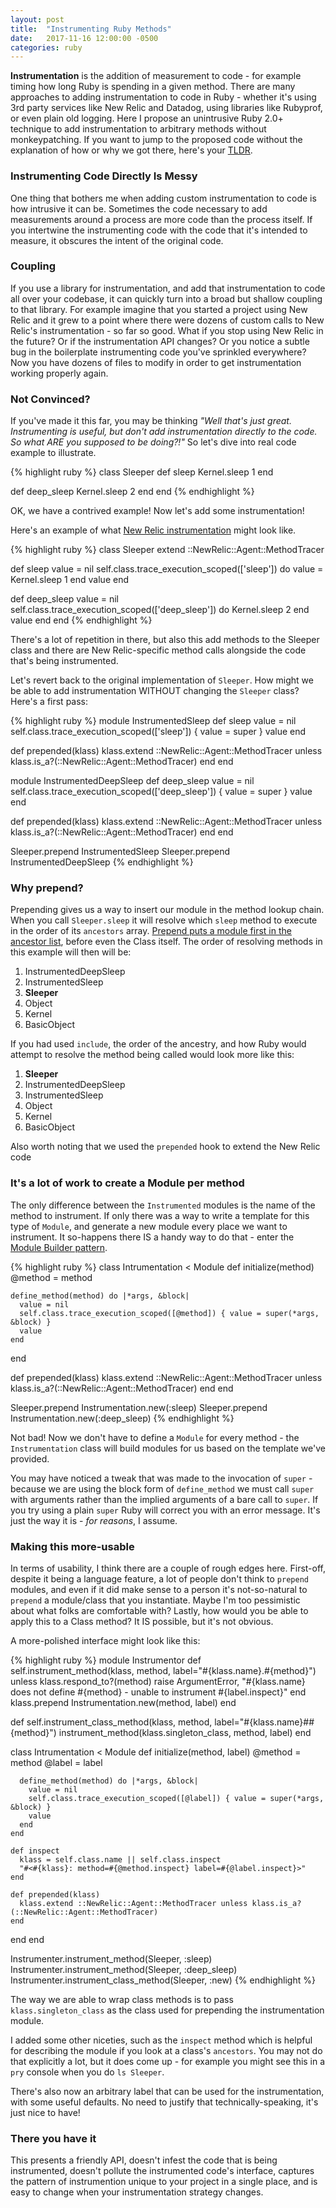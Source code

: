```yaml
---
layout: post
title:  "Instrumenting Ruby Methods"
date:   2017-11-16 12:00:00 -0500
categories: ruby 
---
```

**Instrumentation** is the addition of measurement to code - for example timing how long Ruby is spending in a given
method. There are many approaches to adding instrumentation to code
in Ruby - whether it's using 3rd party services like New Relic and Datadog, using libraries like Rubyprof, or even plain
old logging. Here I propose an unintrusive Ruby 2.0+ technique to add instrumentation to arbitrary methods without
monkeypatching. If you want to jump to the proposed code without the explanation of how or why we got there, here's
your [TLDR](/articles/instrumenting-ruby-methods.html#tldr).

### Instrumenting Code Directly Is Messy
One thing that bothers me when adding custom instrumentation to code is how intrusive it can be. Sometimes the code
necessary to add measurements around a process are more code than the process itself. If you intertwine the
instrumenting code with the code that it's intended to measure, it obscures the intent of the original code.

### Coupling
If you use a library for instrumentation, and add that instrumentation to code all over your codebase, it can quickly
turn into a broad but shallow coupling to that library. For example imagine that you started a project using New Relic
and it grew to a point where there were dozens of custom calls to New Relic's instrumentation - so far so good. What if
you stop using New Relic in the future? Or if the instrumentation API changes? Or you notice a subtle bug in the
boilerplate instrumenting code you've sprinkled everywhere? Now you have dozens of files to modify in order to get
instrumentation working properly again.
 
### Not Convinced?
If you've made it this far, you may be thinking *"Well that's just great. Instrumenting is useful, but don't add 
instrumentation directly to the code. So what ARE you supposed to be doing?!"* So let's dive into real code example to
illustrate.

{% highlight ruby %}
class Sleeper
  def sleep
    Kernel.sleep 1
  end
  
  def deep_sleep
    Kernel.sleep 2
  end
end
{% endhighlight %}

OK, we have a contrived example! Now let's add some instrumentation!

Here's an example of what [New Relic instrumentation](https://docs.newrelic.com/docs/agents/ruby-agent/customization/ruby-custom-instrumentation)
might look like.

{% highlight ruby %}
class Sleeper
  extend ::NewRelic::Agent::MethodTracer

  def sleep
    value = nil
    self.class.trace_execution_scoped(['sleep']) do
      value = Kernel.sleep 1
    end
    value
  end
  
  def deep_sleep
    value = nil
    self.class.trace_execution_scoped(['deep_sleep']) do
      Kernel.sleep 2
    end
    value
  end
end
{% endhighlight %}

There's a lot of repetition in there, but also this add methods to the Sleeper class and there are New
Relic-specific method calls alongside the code that's being instrumented.

Let's revert back to the original implementation of `Sleeper`. How might we be able to add instrumentation WITHOUT
changing the `Sleeper` class? Here's a first pass:

{% highlight ruby %}
module InstrumentedSleep
  def sleep
    value = nil
    self.class.trace_execution_scoped(['sleep']) { value = super }
    value
  end
  
  def prepended(klass)
    klass.extend ::NewRelic::Agent::MethodTracer unless klass.is_a?(::NewRelic::Agent::MethodTracer)
  end
end

module InstrumentedDeepSleep
  def deep_sleep
    value = nil
    self.class.trace_execution_scoped(['deep_sleep']) { value = super }
    value
  end
  
  def prepended(klass)
    klass.extend ::NewRelic::Agent::MethodTracer unless klass.is_a?(::NewRelic::Agent::MethodTracer)
  end
end

Sleeper.prepend InstrumentedSleep
Sleeper.prepend InstrumentedDeepSleep
{% endhighlight %}

### Why prepend?

Prepending gives us a way to insert our module in the method lookup chain. When you call `Sleeper.sleep` it will resolve
which `sleep` method to execute in the order of its `ancestors` array. [Prepend puts a module first in the ancestor
list](https://medium.com/@leo_hetsch/ruby-modules-include-vs-prepend-vs-extend-f09837a5b073),
before even the Class itself. The order of resolving methods in this example will then will be:

1. InstrumentedDeepSleep
1. InstrumentedSleep
1. **Sleeper**
1. Object
1. Kernel
1. BasicObject 

If you had used `include`, the order of the ancestry, and how Ruby would attempt to resolve the method being called
would look more like this:

1. **Sleeper**
1. InstrumentedDeepSleep
1. InstrumentedSleep
1. Object
1. Kernel
1. BasicObject

Also worth noting that we used the `prepended` hook to extend the New Relic code 

### It's a lot of work to create a Module per method  

The only difference between the `Instrumented` modules is the name of the method to instrument. If only there was a way
to write a template for this type of `Module`, and generate a new module every place we want to instrument. It
so-happens there IS a handy way to do that - enter the
[Module Builder pattern](dejimata.com/2017/5/20/the-ruby-module-builder-pattern).

{% highlight ruby %}
class Intrumentation < Module
  def initialize(method)
    @method = method
    
    define_method(method) do |*args, &block|
      value = nil
      self.class.trace_execution_scoped([@method]) { value = super(*args, &block) }      
      value      
    end    
  end
  
  def prepended(klass)
    klass.extend ::NewRelic::Agent::MethodTracer unless klass.is_a?(::NewRelic::Agent::MethodTracer)
  end
end

Sleeper.prepend Instrumentation.new(:sleep)
Sleeper.prepend Instrumentation.new(:deep_sleep)
{% endhighlight %}

Not bad! Now we don't have to define a `Module` for every method - the `Instrumentation` class will build modules for
us based on the template we've provided.

You may have noticed a tweak that was made to the invocation of `super` - because we are using the block form of
`define_method` we must call `super` with arguments rather than the implied arguments of a bare call to `super`. If you
try using a plain `super` Ruby will correct you with an error message. It's just the way it is - *for reasons*, I
assume.

### Making this more-usable

In terms of usability, I think there are a couple of rough edges here. First-off, despite it being a language feature,
a lot of people don't think to `prepend` modules, and even if it did make sense to a person it's not-so-natural to
`prepend` a module/class that you instantiate. Maybe I'm too pessimistic about what folks are comfortable with?
Lastly, how would you be able to apply this to a Class method? It IS possible, but it's not obvious.

A more-polished
interface might look like this:

<a id="tldr"/>
{% highlight ruby %}
module Instrumentor
  def self.instrument_method(klass, method, label="#{klass.name}.#{method}")
    unless klass.respond_to?(method)
      raise ArgumentError, "#{klass.name} does not define #{method} - unable to instrument #{label.inspect}"
    end
    klass.prepend Instrumentation.new(method, label)
  end
  
  def self.instrument_class_method(klass, method, label="#{klass.name}##{method}")
    instrument_method(klass.singleton_class, method, label)
  end

  class Intrumentation < Module
    def initialize(method, label)
      @method = method
      @label = label
    
      define_method(method) do |*args, &block|
        value = nil
        self.class.trace_execution_scoped([@label]) { value = super(*args, &block) }      
        value      
      end    
    end
    
    def inspect
      klass = self.class.name || self.class.inspect
      "#<#{klass}: method=#{@method.inspect} label=#{@label.inspect}>"
    end

    def prepended(klass)
      klass.extend ::NewRelic::Agent::MethodTracer unless klass.is_a?(::NewRelic::Agent::MethodTracer)
    end
  end
end

Instrumenter.instrument_method(Sleeper, :sleep)
Instrumenter.instrument_method(Sleeper, :deep_sleep)
Instrumenter.instrument_class_method(Sleeper, :new)
{% endhighlight %}

The way we are able to wrap class methods is to pass `klass.singleton_class` as the class used for prepending the
instrumentation module.

I added some other niceties, such as the `inspect` method which is helpful for describing the module if you look at
a class's `ancestors`. You may not do that explicitly a lot, but it does come up - for example you might see this in
a `pry` console when you do `ls Sleeper`.

There's also now an arbitrary label that can be used for the instrumentation, with some useful defaults. No need
to justify that technically-speaking, it's just nice to have!

### There you have it

This presents a friendly API, doesn't infest the code that is being instrumented,
doesn't pollute the instrumented code's interface, captures the pattern of instrumention unique to your project
in a single place, and is easy to change when your instrumentation strategy changes.

